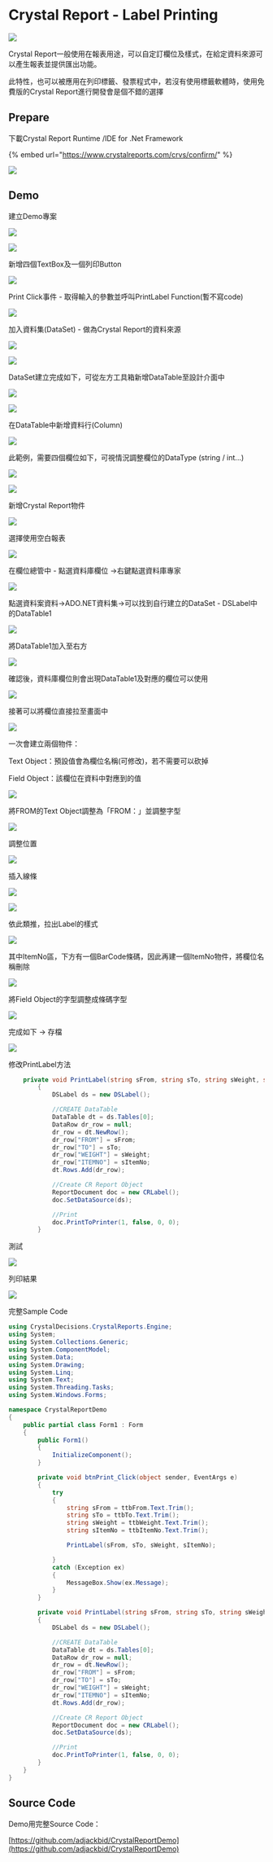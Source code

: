 # Crystal Report - Label Printing

![](../.gitbook/assets/image%20%28136%29.png)

Crystal Report一般使用在報表用途，可以自定訂欄位及樣式，在給定資料來源可以產生報表並提供匯出功能。

此特性，也可以被應用在列印標籤、發票程式中，若沒有使用標籤軟體時，使用免費版的Crystal Report進行開發會是個不錯的選擇

## Prepare

下載Crystal Report Runtime /IDE for .Net Framework

{% embed url="https://www.crystalreports.com/crvs/confirm/" %}

![](../.gitbook/assets/image%20%28271%29.png)

## Demo

建立Demo專案

![](../.gitbook/assets/image%20%28245%29.png)

![](../.gitbook/assets/image%20%2873%29.png)

新增四個TextBox及一個列印Button

![](../.gitbook/assets/image%20%28207%29.png)

Print Click事件 - 取得輸入的參數並呼叫PrintLabel Function\(暫不寫code\)

![](../.gitbook/assets/image%20%28293%29.png)

加入資料集\(DataSet\) - 做為Crystal Report的資料來源

![](../.gitbook/assets/image%20%28248%29.png)

![](../.gitbook/assets/image%20%2877%29.png)

DataSet建立完成如下，可從左方工具箱新增DataTable至設計介面中

![](../.gitbook/assets/image%20%2876%29.png)

![](../.gitbook/assets/image%20%28265%29.png)

在DataTable中新增資料行\(Column\)

![](../.gitbook/assets/image%20%28288%29.png)

此範例，需要四個欄位如下，可視情況調整欄位的DataType \(string / int...\)

![](../.gitbook/assets/image%20%28199%29.png)

![](../.gitbook/assets/image%20%28225%29.png)

新增Crystal Report物件

![](../.gitbook/assets/image%20%287%29.png)

選擇使用空白報表

![](../.gitbook/assets/image%20%28236%29.png)

在欄位總管中 - 點選資料庫欄位 →右鍵點選資料庫專家

![](../.gitbook/assets/image%20%28198%29.png)

點選資料案資料→ADO.NET資料集→可以找到自行建立的DataSet - DSLabel中的DataTable1

![](../.gitbook/assets/image%20%28163%29.png)

將DataTable1加入至右方

![](../.gitbook/assets/image%20%2890%29.png)

確認後，資料庫欄位則會出現DataTable1及對應的欄位可以使用

![](../.gitbook/assets/image%20%28138%29.png)

接著可以將欄位直接拉至畫面中

![](../.gitbook/assets/image%20%28101%29.png)

一次會建立兩個物件：

Text Object：預設值會為欄位名稱\(可修改\)，若不需要可以砍掉

Field Object：該欄位在資料中對應到的值

![](../.gitbook/assets/image%20%28269%29.png)

將FROM的Text Object調整為「FROM：」並調整字型

![](../.gitbook/assets/image%20%28384%29.png)

調整位置

![](../.gitbook/assets/image%20%28360%29.png)

插入線條

![](../.gitbook/assets/image%20%2823%29.png)

![](../.gitbook/assets/image%20%28335%29.png)

依此類推，拉出Label的樣式

![](../.gitbook/assets/image%20%28319%29.png)

其中ItemNo區，下方有一個BarCode條碼，因此再建一個ItemNo物件，將欄位名稱刪除

![](../.gitbook/assets/image%20%28347%29.png)

將Field Object的字型調整成條碼字型

![](../.gitbook/assets/image%20%28164%29.png)

完成如下 → 存檔

![](../.gitbook/assets/image%20%2867%29.png)

修改PrintLabel方法

```csharp
    private void PrintLabel(string sFrom, string sTo, string sWeight, string sItemNo)
        {
            DSLabel ds = new DSLabel();

            //CREATE DataTable
            DataTable dt = ds.Tables[0];
            DataRow dr_row = null;
            dr_row = dt.NewRow();
            dr_row["FROM"] = sFrom;
            dr_row["TO"] = sTo;
            dr_row["WEIGHT"] = sWeight;
            dr_row["ITEMNO"] = sItemNo;
            dt.Rows.Add(dr_row);

            //Create CR Report Object
            ReportDocument doc = new CRLabel();
            doc.SetDataSource(ds);

            //Print
            doc.PrintToPrinter(1, false, 0, 0);
        }
```

測試

![](../.gitbook/assets/image%20%28145%29.png)

列印結果

![](../.gitbook/assets/image%20%28383%29.png)

完整Sample Code

```csharp
using CrystalDecisions.CrystalReports.Engine;
using System;
using System.Collections.Generic;
using System.ComponentModel;
using System.Data;
using System.Drawing;
using System.Linq;
using System.Text;
using System.Threading.Tasks;
using System.Windows.Forms;

namespace CrystalReportDemo
{
    public partial class Form1 : Form
    {
        public Form1()
        {
            InitializeComponent();
        }

        private void btnPrint_Click(object sender, EventArgs e)
        {
            try
            {
                string sFrom = ttbFrom.Text.Trim();
                string sTo = ttbTo.Text.Trim();
                string sWeight = ttbWeight.Text.Trim();
                string sItemNo = ttbItemNo.Text.Trim();

                PrintLabel(sFrom, sTo, sWeight, sItemNo);

            }
            catch (Exception ex)
            {
                MessageBox.Show(ex.Message);
            }
        }

        private void PrintLabel(string sFrom, string sTo, string sWeight, string sItemNo)
        {
            DSLabel ds = new DSLabel();

            //CREATE DataTable
            DataTable dt = ds.Tables[0];
            DataRow dr_row = null;
            dr_row = dt.NewRow();
            dr_row["FROM"] = sFrom;
            dr_row["TO"] = sTo;
            dr_row["WEIGHT"] = sWeight;
            dr_row["ITEMNO"] = sItemNo;
            dt.Rows.Add(dr_row);

            //Create CR Report Object
            ReportDocument doc = new CRLabel();
            doc.SetDataSource(ds);

            //Print
            doc.PrintToPrinter(1, false, 0, 0);
        }
    }
}

```

## Source Code

Demo用完整Source Code：

[https://github.com/adjackbid/CrystalReportDemo](https://github.com/adjackbid/CrystalReportDemo)

